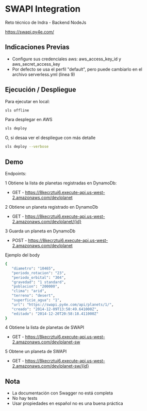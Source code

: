 # SWAPI Integration
Reto técnico de Indra - Backend NodeJs

https://swapi.py4e.com/

## Indicaciones Previas
* Configure sus credenciales aws: aws_access_key_id y aws_secret_access_key
* Por defecto se usa el perfil "default", pero puede cambiarlo en el archivo serverless.yml (linea 9)

## Ejecución / Despliegue
Para ejecutar en local:
```sh
sls offline
```

Para desplegar en AWS
```sh
sls deploy
```
 O, si desaa ver el despliegue con más detalle
 ```sh
sls deploy --verbose
```

## Demo
Endpoints:

1 Obtiene la lista de planetas registradas en DynamoDb:
* GET - https://8kecrztui6.execute-api.us-west-2.amazonaws.com/dev/planet

2 Obtiene un planeta registrado en DynamoDb
* GET - https://8kecrztui6.execute-api.us-west-2.amazonaws.com/dev/planet/{id}

3 Guarda un planeta en DynamoDb
* POST - https://8kecrztui6.execute-api.us-west-2.amazonaws.com/dev/planet

Ejemplo del body
 ```sh
{
	"diametro": "10465",
	"periodo_rotacion": "23",
	"periodo_orbital": "304",
	"gravedad": "1 standard",
	"poblacion": "200000",
	"clima": "arid",
	"terreno": "desert",
	"superficie_agua": "1",
	"url": "https://swapi.py4e.com/api/planets/1/",
	"creado": "2014-12-09T13:50:49.641000Z",
	"editado": "2014-12-20T20:58:18.411000Z"
}
```

4 Obtiene la lista de planetas de SWAPI
* GET - https://8kecrztui6.execute-api.us-west-2.amazonaws.com/dev/planet-sw

5 Obtene un planeta de SWAPI
* GET - https://8kecrztui6.execute-api.us-west-2.amazonaws.com/dev/planet-sw/{id}

## Nota
* La documentación con Swagger no está completa
* No hay tests
* Usar propiedades en español no es una buena práctica